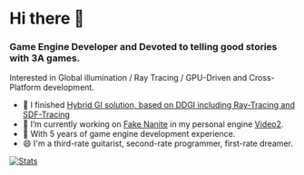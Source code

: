 # Hi there 👋

### Game Engine Developer and Devoted to telling good stories with 3A games.

Interested in Global illumination / Ray Tracing / GPU-Driven and Cross-Platform development.

- 🌱 I finished [Hybrid GI solution, based on DDGI including Ray-Tracing and SDF-Tracing](https://github.com/flwmxd/LuxGI)
- 🔭 I’m currently working on [Fake Nanite](https://www.youtube.com/watch?v=79aaFzgOso0) in my personal engine [Video2](https://www.youtube.com/watch?v=xQeqNVvb6rM).
- 🤔 With 5 years of game engine development experience.
- 😄 I'm a third-rate guitarist, second-rate programmer, first-rate dreamer.


[![Stats](https://github-readme-stats.vercel.app/api?username=flwmxd&show_icons=true&count_private=true&theme=radical)](https://github.com/flwmxd)

<!--
**flwmxd/flwmxd** is a ✨ _special_ ✨ repository because its `README.md` (this file) appears on your GitHub profile.

Here are some ideas to get you started:

- 🔭 I’m currently working on ...
- 🌱 I’m currently learning ...
- 👯 I’m looking to collaborate on ...
- 🤔 I’m looking for help with ...
- 💬 Ask me about ...
- 📫 How to reach me: ...
- 😄 Pronouns: ...
- ⚡ Fun fact: ...
-->
